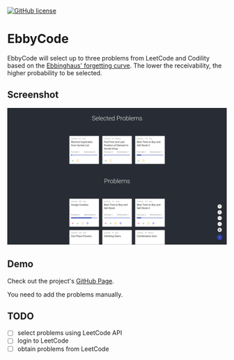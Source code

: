 [![GitHub license](https://img.shields.io/github/license/MingyiZhang/EbbyCode?style=for-the-badge)](https://github.com/MingyiZhang/EbbyCode/blob/master/LICENSE)
# EbbyCode

EbbyCode will select up to three problems from LeetCode and Codility based on the [Ebbinghaus' forgetting curve](https://en.wikipedia.org/wiki/Forgetting_curve).
The lower the receivability, the higher probability to be selected. 

## Screenshot
![screenshot](docs/screenshot.png)

## Demo
Check out the project's [GitHub Page](https://mingyizhang.github.io/EbbyCode).

You need to add the problems manually.

## TODO
- [ ] select problems using LeetCode API
- [ ] login to LeetCode
- [ ] obtain problems from LeetCode 